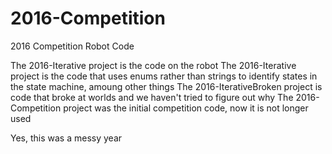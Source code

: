 # 2016-Competition
2016 Competition Robot Code

The 2016-Iterative project is the code on the robot
The 2016-Iterative project is the code that uses enums rather than strings to identify states in the state machine, amoung other things
The 2016-IterativeBroken project is code that broke at worlds and we haven't tried to figure out why
The 2016-Competition project was the initial competition code, now it is not longer used

Yes, this was a messy year
